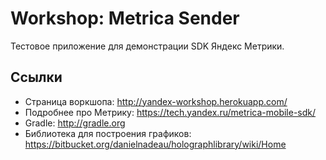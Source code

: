 # Workshop: Metrica Sender
Тестовое приложение для демонстрации SDK Яндекс Метрики.

## Ссылки
* Страница воркшопа: http://yandex-workshop.herokuapp.com/
* Подробнее про Метрику: https://tech.yandex.ru/metrica-mobile-sdk/
* Gradle: http://gradle.org
* Библиотека для построения графиков: https://bitbucket.org/danielnadeau/holographlibrary/wiki/Home
